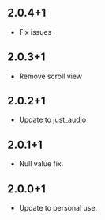 ## 2.0.4+1

* Fix issues
## 2.0.3+1

* Remove scroll view
## 2.0.2+1

* Update to just_audio
## 2.0.1+1

* Null value fix.
## 2.0.0+1

* Update to personal use.
